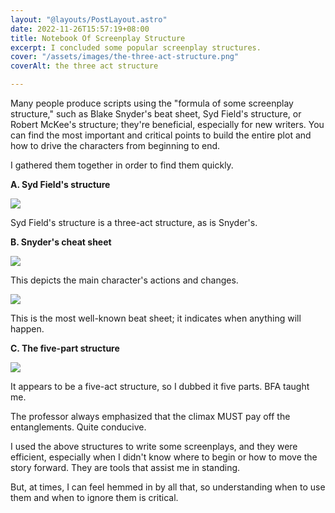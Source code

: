 ```yaml
---
layout: "@layouts/PostLayout.astro"
date: 2022-11-26T15:57:19+08:00
title: Notebook Of Screenplay Structure
excerpt: I concluded some popular screenplay structures.
cover: "/assets/images/the-three-act-structure.png"
coverAlt: the three act structure

---
```

Many people produce scripts using the "formula of some screenplay structure," such as Blake Snyder's beat sheet, Syd Field's structure, or Robert McKee's structure; they're beneficial, especially for new writers. You can find the most important and critical points to build the entire plot and how to drive the characters from beginning to end.

I gathered them together in order to find them quickly.

**A. Syd Field's structure**

![](/assets/images/syd-field-s-structure.png)

Syd Field's structure is a three-act structure, as is Snyder's.

**B. Snyder's cheat sheet**

**![](/assets/images/saving-the-cat-1.png)**

This depicts the main character's actions and changes.

![](/assets/images/saving-the-cat-2.png)

This is the most well-known beat sheet; it indicates when anything will happen.

**C. The five-part structure**

![](/assets/images/five-parts-structure.png)

It appears to be a five-act structure, so I dubbed it five parts. BFA taught me.

The professor always emphasized that the climax MUST pay off the entanglements. Quite conducive.

I used the above structures to write some screenplays, and they were efficient, especially when I didn't know where to begin or how to move the story forward. They are tools that assist me in standing.

But, at times, I can feel hemmed in by all that, so understanding when to use them and when to ignore them is critical. 